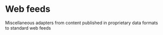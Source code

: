 # Web feeds

Miscellaneous adapters from content published in proprietary data formats to standard web feeds
